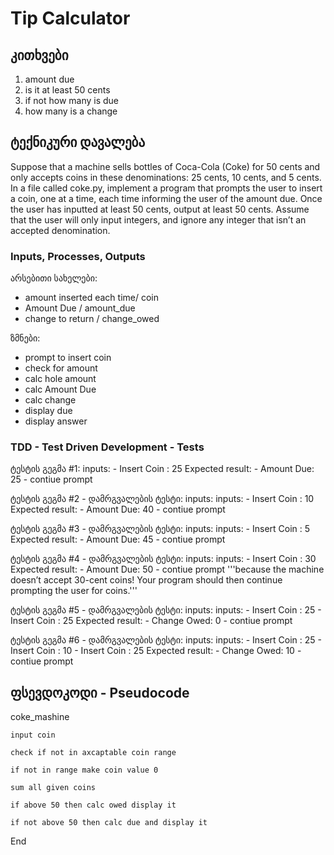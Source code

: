 # Tip Calculator

## კითხვები
1. amount due
1. is it at least 50 cents
1. if not how many is due
1. how many is a change

## ტექნიკური დავალება
Suppose that a machine sells bottles of Coca-Cola (Coke) for 50 cents and only accepts coins in these denominations: 25 cents, 10 cents, and 5 cents.
In a file called coke.py, implement a program that prompts the user to insert a coin, one at a time, each time informing the user of the amount due. Once the user has inputted at least 50 cents, output at least 50 cents. Assume that the user will only input integers, and ignore any integer that isn’t an accepted denomination.


### Inputs, Processes, Outputs
არსებითი სახელები:
- amount inserted each time/ coin
- Amount Due / amount_due
- change to return / change_owed

ზმნები:
- prompt to insert coin 
- check for amount
- calc hole amount
- calc Amount Due
- calc change
- display due
- display answer

### TDD - Test Driven Development - Tests
ტესტის გეგმა #1:
inputs:
    - Insert Coin : 25
Expected result:
    - Amount Due: 25
    - contiue prompt


ტესტის გეგმა #2 - დამრგვალების ტესტი:
inputs:
    inputs:
    - Insert Coin : 10
Expected result:
    - Amount Due: 40
    - contiue prompt

ტესტის გეგმა #3 - დამრგვალების ტესტი:
inputs:
    inputs:
    - Insert Coin : 5
Expected result:
    - Amount Due: 45
    - contiue prompt

ტესტის გეგმა #4 - დამრგვალების ტესტი:
inputs:
    inputs:
    - Insert Coin : 30
Expected result:
    - Amount Due: 50
    - contiue prompt
'''because the machine doesn’t accept 30-cent coins! Your program should then continue prompting the user for coins.'''

ტესტის გეგმა #5 - დამრგვალების ტესტი:
inputs:
    inputs:
    - Insert Coin : 25
    - Insert Coin : 25
Expected result:
    - Change Owed: 0
    - contiue prompt

ტესტის გეგმა #6 - დამრგვალების ტესტი:
inputs:
    inputs:
    - Insert Coin : 25
    - Insert Coin : 10
    - Insert Coin : 25
Expected result:
    - Change Owed: 10
    - contiue prompt


## ფსევდოკოდი - Pseudocode
coke_mashine

    input coin
    
    check if not in axcaptable coin range
    
    if not in range make coin value 0
    
    sum all given coins
    
    if above 50 then calc owed display it 

    if not above 50 then calc due and display it

End